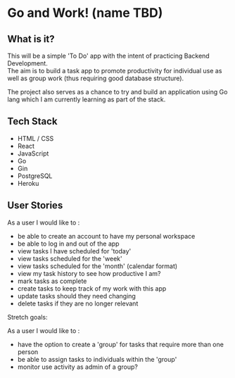 # Go and Work! (name TBD)

## What is it?

This will be a simple 'To Do' app with the intent of practicing Backend Development. \
The aim is to build a task app to promote productivity for individual use as well as group work (thus requiring good database structure).

The project also serves as a chance to try and build an application using Go lang which I am currently learning as part of the stack.

## Tech Stack

- HTML / CSS
- React
- JavaScript
- Go
- Gin
- PostgreSQL
- Heroku

## User Stories

As a user I would like to :

- be able to create an account to have my personal workspace
- be able to log in and out of the app 
- view tasks I have scheduled for 'today'
- view tasks scheduled for the 'week'
- view tasks scheduled for the 'month' (calendar format)
- view my task history to see how productive I am?
- mark tasks as complete 
- create tasks to keep track of my work with this app
- update tasks should they need changing
- delete tasks if they are no longer relevant

Stretch goals:

As a user I would like to :

- have the option to create a 'group' for tasks that require more than one person
- be able to assign tasks to individuals within the 'group'
- monitor use activity as admin of a group?


